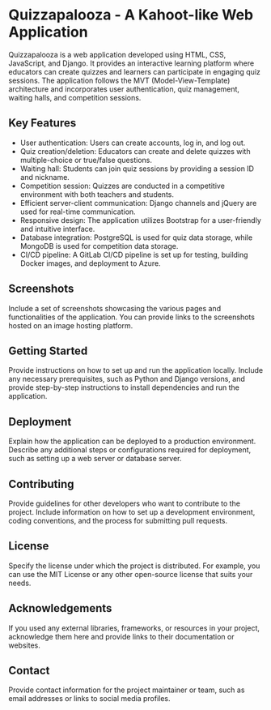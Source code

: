 # Quizzapalooza - A Kahoot-like Web Application

Quizzapalooza is a web application developed using HTML, CSS, JavaScript, and Django. It provides an interactive learning platform where educators can create quizzes and learners can participate in engaging quiz sessions. The application follows the MVT (Model-View-Template) architecture and incorporates user authentication, quiz management, waiting halls, and competition sessions.

## Key Features

- User authentication: Users can create accounts, log in, and log out.
- Quiz creation/deletion: Educators can create and delete quizzes with multiple-choice or true/false questions.
- Waiting hall: Students can join quiz sessions by providing a session ID and nickname.
- Competition session: Quizzes are conducted in a competitive environment with both teachers and students.
- Efficient server-client communication: Django channels and jQuery are used for real-time communication.
- Responsive design: The application utilizes Bootstrap for a user-friendly and intuitive interface.
- Database integration: PostgreSQL is used for quiz data storage, while MongoDB is used for competition data storage.
- CI/CD pipeline: A GitLab CI/CD pipeline is set up for testing, building Docker images, and deployment to Azure.

## Screenshots

Include a set of screenshots showcasing the various pages and functionalities of the application. You can provide links to the screenshots hosted on an image hosting platform.

## Getting Started

Provide instructions on how to set up and run the application locally. Include any necessary prerequisites, such as Python and Django versions, and provide step-by-step instructions to install dependencies and run the application.

## Deployment

Explain how the application can be deployed to a production environment. Describe any additional steps or configurations required for deployment, such as setting up a web server or database server.

## Contributing

Provide guidelines for other developers who want to contribute to the project. Include information on how to set up a development environment, coding conventions, and the process for submitting pull requests.

## License

Specify the license under which the project is distributed. For example, you can use the MIT License or any other open-source license that suits your needs.

## Acknowledgements

If you used any external libraries, frameworks, or resources in your project, acknowledge them here and provide links to their documentation or websites.

## Contact

Provide contact information for the project maintainer or team, such as email addresses or links to social media profiles.

